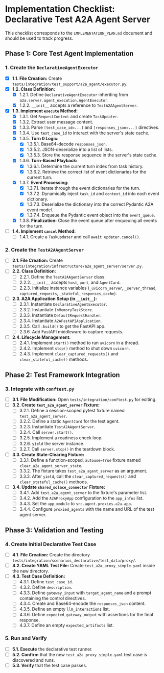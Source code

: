 # Implementation Checklist: Declarative Test A2A Agent Server

This checklist corresponds to the `IMPLEMENTATION_PLAN.md` document and should be used to track progress.

## Phase 1: Core Test Agent Implementation

### 1. Create the `DeclarativeAgentExecutor`

- [x] **1.1. File Creation:** Create `tests/integration/test_support/a2a_agent/executor.py`.
- [x] **1.2. Class Definition:**
    - [x] 1.2.1. Define `DeclarativeAgentExecutor` inheriting from `a2a.server.agent_execution.AgentExecutor`.
    - [x] 1.2.2. `__init__` accepts a reference to `TestA2AAgentServer`.
- [x] **1.3. Implement `execute` Method:**
    - [x] 1.3.1. Get `RequestContext` and create `TaskUpdater`.
    - [x] 1.3.2. Extract user message content.
    - [x] 1.3.3. Parse `[test_case_id=...]` and `[responses_json=...]` directives.
    - [x] 1.3.4. Use `test_case_id` to interact with the server's state cache.
    - [x] 1.3.5. **Turn 0 Logic:**
        - [x] 1.3.5.1. Base64-decode `responses_json`.
        - [x] 1.3.5.2. JSON-deserialize into a list of lists.
        - [x] 1.3.5.3. Store the response sequence in the server's state cache.
    - [x] 1.3.6. **Turn-Based Playback:**
        - [x] 1.3.6.1. Determine the current turn index from task history.
        - [x] 1.3.6.2. Retrieve the correct list of event dictionaries for the current turn.
    - [x] 1.3.7. **Event Processing:**
        - [x] 1.3.7.1. Iterate through the event dictionaries for the turn.
        - [x] 1.3.7.2. Dynamically inject `task_id` and `context_id` into each event dictionary.
        - [x] 1.3.7.3. Deserialize the dictionary into the correct Pydantic A2A event model.
        - [x] 1.3.7.4. Enqueue the Pydantic event object into the `event_queue`.
    - [x] 1.3.8. **Finalization:** Close the event queue after enqueuing all events for the turn.
- [ ] **1.4. Implement `cancel` Method:**
    - [ ] 1.4.1. Create a `TaskUpdater` and call `await updater.cancel()`.

### 2. Create the `TestA2AAgentServer`

- [ ] **2.1. File Creation:** Create `tests/integration/infrastructure/a2a_agent_server/server.py`.
- [ ] **2.2. Class Definition:**
    - [ ] 2.2.1. Define the `TestA2AAgentServer` class.
    - [ ] 2.2.2. `__init__` accepts `host`, `port`, and `AgentCard`.
    - [ ] 2.2.3. Initialize instance variables (`_uvicorn_server`, `_server_thread`, `captured_requests`, `_stateful_responses_cache`).
- [ ] **2.3. A2A Application Setup (in `__init__`):**
    - [ ] 2.3.1. Instantiate `DeclarativeAgentExecutor`.
    - [ ] 2.3.2. Instantiate `InMemoryTaskStore`.
    - [ ] 2.3.3. Instantiate `DefaultRequestHandler`.
    - [ ] 2.3.4. Instantiate `A2AFastAPIApplication`.
    - [ ] 2.3.5. Call `.build()` to get the FastAPI app.
    - [ ] 2.3.6. Add FastAPI middleware to capture requests.
- [ ] **2.4. Lifecycle Management:**
    - [ ] 2.4.1. Implement `start()` method to run `uvicorn` in a thread.
    - [ ] 2.4.2. Implement `stop()` method to shut down `uvicorn`.
    - [ ] 2.4.3. Implement `clear_captured_requests()` and `clear_stateful_cache()` methods.

## Phase 2: Test Framework Integration

### 3. Integrate with `conftest.py`

- [ ] **3.1. File Modification:** Open `tests/integration/conftest.py` for editing.
- [ ] **3.2. Create `test_a2a_agent_server` Fixture:**
    - [ ] 3.2.1. Define a session-scoped pytest fixture named `test_a2a_agent_server`.
    - [ ] 3.2.2. Define a static `AgentCard` for the test agent.
    - [ ] 3.2.3. Instantiate `TestA2AAgentServer`.
    - [ ] 3.2.4. Call `server.start()`.
    - [ ] 3.2.5. Implement a readiness check loop.
    - [ ] 3.2.6. `yield` the server instance.
    - [ ] 3.2.7. Call `server.stop()` in the teardown block.
- [ ] **3.3. Create State-Clearing Fixture:**
    - [ ] 3.3.1. Define a function-scoped, `autouse=True` fixture named `clear_a2a_agent_server_state`.
    - [ ] 3.3.2. The fixture takes `test_a2a_agent_server` as an argument.
    - [ ] 3.3.3. After `yield`, call the `clear_captured_requests()` and `clear_stateful_cache()` methods.
- [ ] **3.4. Update `shared_solace_connector` Fixture:**
    - [ ] 3.4.1. Add `test_a2a_agent_server` to the fixture's parameter list.
    - [ ] 3.4.2. Add the `A2AProxyApp` configuration to the `app_infos` list.
    - [ ] 3.4.3. Set the `app_module` to `src.agent.proxies.a2a.app`.
    - [ ] 3.4.4. Configure `proxied_agents` with the name and URL of the test agent server.

## Phase 3: Validation and Testing

### 4. Create Initial Declarative Test Case

- [ ] **4.1. File Creation:** Create the directory `tests/integration/scenarios_declarative/test_data/proxy/`.
- [ ] **4.2. Create YAML Test File:** Create `test_a2a_proxy_simple.yaml` inside the new directory.
- [ ] **4.3. Test Case Definition:**
    - [ ] 4.3.1. Define `test_case_id`.
    - [ ] 4.3.2. Define `description`.
    - [ ] 4.3.3. Define `gateway_input` with `target_agent_name` and a prompt containing the control directives.
    - [ ] 4.3.4. Create and Base64-encode the `responses_json` content.
    - [ ] 4.3.5. Define an empty `llm_interactions` list.
    - [ ] 4.3.6. Define `expected_gateway_output` with assertions for the final response.
    - [ ] 4.3.7. Define an empty `expected_artifacts` list.

### 5. Run and Verify

- [ ] **5.1. Execute** the declarative test runner.
- [ ] **5.2. Confirm** that the new `test_a2a_proxy_simple.yaml` test case is discovered and runs.
- [ ] **5.3. Verify** that the test case passes.
